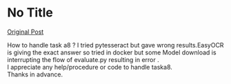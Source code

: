 # No Title

[Original Post](https://discourse.onlinedegree.iitm.ac.in/t/164277/334)

<p>How to handle task a8 ? I tried pytesseract but gave wrong results.EasyOCR is giving the exact answer so tried in docker but some Model download is interrupting the flow of evaluate.py resulting in error .<br>
I appreciate any help/procedure or code to handle taska8.<br>
Thanks in advance.</p>